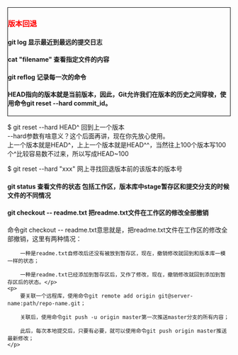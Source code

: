 <div style="border: 1px solid black;">
        <h3 style="color: red;">版本回退</h3>
        <h4>git log 显示最近到最远的提交日志</h4>
        <h4>cat "filename" 查看指定文件的内容</h4>
        <h4>git reflog 记录每一次的命令</h4>
        <h4>HEAD指向的版本就是当前版本，因此，Git允许我们在版本的历史之间穿梭，使用命令git reset --hard commit_id。</h4>
    </div>
    <p>
        $ git reset --hard HEAD^ 回到上一个版本 <br> --hard参数有啥意义？这个后面再讲，现在你先放心使用。<br>
        上一个版本就是HEAD^，上上一个版本就是HEAD^^，当然往上100个版本写100个^比较容易数不过来，所以写成HEAD~100
    </p>
    <p>
        $ git reset --hard "xxx" 网上寻找回退版本前的该版本的版本号
    </p>
     <h4>git status 查看文件的状态 包括工作区，版本库中stage暂存区和提交分支的时候文件的不同情况</h4>
    <h4>git checkout -- readme.txt 把readme.txt文件在工作区的修改全部撤销</h4>
    <p>命令git checkout -- readme.txt意思就是，把readme.txt文件在工作区的修改全部撤销，这里有两种情况：

        一种是readme.txt自修改后还没有被放到暂存区，现在，撤销修改就回到和版本库一模一样的状态；

        一种是readme.txt已经添加到暂存区后，又作了修改，现在，撤销修改就回到添加到暂存区后的状态。</p>
    <p>
        要关联一个远程库，使用命令git remote add origin git@server-name:path/repo-name.git；

        关联后，使用命令git push -u origin master第一次推送master分支的所有内容；

        此后，每次本地提交后，只要有必要，就可以使用命令git push origin master推送最新修改；
    </p>
